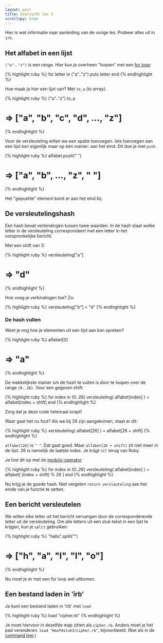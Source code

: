 ```yaml
---
layout: post
title: Overzicht les 3
scrollspy: true
---
```


Hier is wat informatie naar aanleiding van de vorige les. Probeer alles uit in `irb`.

## Het alfabet in een lijst

`("a".."z")` is een range. Hier kun je overheen "loopen" met een [for loop](/hoofdstuk3/#for_loops):

{% highlight ruby %}
for letter in ("a".."z")
    puts letter
end
{% endhighlight %}

Hoe maak je hier een lijst van? Met `to_a` *(to array)*.

{% highlight ruby %}
("a".."z").to_a
# => ["a", "b", "c", "d", ..., "z"]
{% endhighlight %}

Voor de versleuteling willen we een spatie toevoegen. Iets toevoegen aan een lijst kan eigenlijk maar op één manier: aan het eind. Dit doe je met `push`.

{% highlight ruby %}
alfabet.push(" ")
# => ["a", "b", ..., "z", " "]
{% endhighlight %}

Het "gepushte" element komt er aan het eind bij.

## De versleutelingshash

Een hash bevat verbindingen tussen twee waarden. In de hash staat welke letter in de versleuteling correspondeert met een letter in het oorspronkelijke bericht.

Met een shift van 3:

{% highlight ruby %}
versleuteling["a"]
# => "d"
{% endhighlight %}

Hoe voeg je verbindingen toe? Zo:

{% highlight ruby %}
versleuteling["b"] = "d"
{% endhighlight %}

### De hash vullen

Weet je nog hoe je elementen uit een lijst aan kan spreken?

{% highlight ruby %}
alfabet[0]
# => "a" 
{% endhighlight %}

De makkelijkste manier om de hash te vullen is door te loopen over de range `(0..26)`. Voor een gegeven shift:

{% highlight ruby %}
for index in (0..26)
    versleuteling( alfabet[index] ) = alfabet[index + shift]
end 
{% endhighlight %}

Zorg dat je deze code helemaal snapt!

Waar gaat het nu fout? Als we bij 26 zijn aangekomen, staat er dit:

{% highlight ruby %}
versleuteling( alfabet[26] ) = alfabet[26 + shift]
{% endhighlight %}

`alfabet[26]` is `" "`. Dat gaat goed. Maar `alfabet[26 + shift]` zit niet meer in de lijst. 26 is namelijk de laatste index. Je krijgt `nil` terug van Ruby.

Je lost dit op met de [modulo-operator](/hoofdstuk2/#de_modulooperator):

{% highlight ruby %}
for index in (0..26)
    versleuteling( alfabet[index] ) = alfabet[ (index + shift) % 26 ]
end 
{% endhighlight %}

Nu krijg je de goede hash. Niet vergeten `return versleuteling` aan het einde van je functie te zetten.

## Een bericht versleutelen
We willen elke letter uit het bericht vervangen door de corresponderende letter uit de versleuteling. Om alle letters uit een stuk tekst in een lijst te krijgen, kun je `split` gebruiken:

{% highlight ruby %}
"hallo".split("")
# => ["h", "a", "l", "l", "o"]
{% endhighlight %}

Nu moet je er met een for loop wel uitkomen.

## Een bestand laden in 'irb'
Je kunt een bestand laden in 'irb' met `load`

{% highlight ruby %}
load "cipher.rb"
{% endhighlight %}

Je moet hiervoor in dezelfde map zitten als `cipher.rb`. Anders moet je het pad veranderen. `load "Hoofdstuk3/cipher.rb"`, bijvoorbeeld. (Net als in de [command line](/command_line).)


